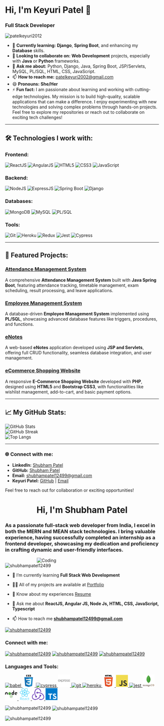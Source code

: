 # Hi, I'm Keyuri Patel 👋
### Full Stack Developer 

<img src="https://komarev.com/ghpvc/?username=patelkeyuri2012&label=Profile%20views&color=0e75b6&style=flat" alt="patelkeyuri2012" /> 

- 🌱 **Currently learning:**  **Django**, **Spring Boot**, and enhancing my **Database** skills.
- 👯 **Looking to collaborate on:** **Web Development** projects, especially with **Java** or **Python** frameworks.
- 💬 **Ask me about:** Python, Django, Java, Spring Boot, JSP/Servlets, MySQL, PL/SQL, HTML, CSS, JavaScript.
- 📫 **How to reach me:** [patelkeyuri2002@gmail.com](mailto:patelkeyuri2002@gmail.com)
- 😄 **Pronouns:** **She/Her**
- ⚡ **Fun fact:** I am passionate about learning and working with cutting-edge technologies. My mission is to build high-quality, scalable applications that can make a difference. I enjoy experimenting with new technologies and solving complex problems through hands-on projects. Feel free to explore my repositories or reach out to collaborate on exciting tech challenges!
  
---

## 🛠️ Technologies I work with:

### Frontend:
![ReactJS](https://img.shields.io/badge/ReactJS-%2361DAFB.svg?style=flat&logo=react&logoColor=black) ![AngularJS](https://img.shields.io/badge/AngularJS-%23DD0031.svg?style=flat&logo=angular&logoColor=white) ![HTML5](https://img.shields.io/badge/HTML5-%23E34F26.svg?style=flat&logo=html5&logoColor=white) ![CSS3](https://img.shields.io/badge/CSS3-%231572B6.svg?style=flat&logo=css3&logoColor=white) ![JavaScript](https://img.shields.io/badge/JavaScript-%23F7DF1E.svg?style=flat&logo=javascript&logoColor=black)

### Backend:
![NodeJS](https://img.shields.io/badge/NodeJS-%23339933.svg?style=flat&logo=node.js&logoColor=white) ![ExpressJS](https://img.shields.io/badge/ExpressJS-%23404d59.svg?style=flat&logo=express&logoColor=white) ![Spring Boot](https://img.shields.io/badge/Spring%20Boot-%236DB33F.svg?style=flat&logo=spring-boot&logoColor=white) ![Django](https://img.shields.io/badge/Django-%23092E20.svg?style=flat&logo=django&logoColor=white)

### Databases:
![MongoDB](https://img.shields.io/badge/MongoDB-%2347A248.svg?style=flat&logo=mongodb&logoColor=white) ![MySQL](https://img.shields.io/badge/MySQL-%2300f.svg?style=flat&logo=mysql&logoColor=white) ![PL/SQL](https://img.shields.io/badge/PL%2FSQL-4479A1?style=flat&logo=oracle&logoColor=white)

### Tools:
![Git](https://img.shields.io/badge/Git-%23F05033.svg?style=flat&logo=git&logoColor=white) ![Heroku](https://img.shields.io/badge/Heroku-%23430098.svg?style=flat&logo=heroku&logoColor=white) ![Redux](https://img.shields.io/badge/Redux-%23764ABC.svg?style=flat&logo=redux&logoColor=white) ![Jest](https://img.shields.io/badge/Jest-%23C21325.svg?style=flat&logo=jest&logoColor=white) ![Cypress](https://img.shields.io/badge/Cypress-%2337CDB4.svg?style=flat&logo=cypress&logoColor=white)

---

## 📂 Featured Projects:

### [Attendance Management System](https://github.com/patelkeyuri2012/Attendance-Management-System)
A comprehensive **Attendance Management System** built with **Java Spring Boot**, featuring attendance tracking, timetable management, exam scheduling, result processing, and leave applications.

### [Employee Management System](https://github.com/patelkeyuri2012/Employee-Management-System)
A database-driven **Employee Management System** implemented using **PL/SQL**, showcasing advanced database features like triggers, procedures, and functions.

### [eNotes](https://github.com/patelkeyuri2012/eNotes)
A web-based **eNotes** application developed using **JSP and Servlets**, offering full CRUD functionality, seamless database integration, and user management.

### [eCommerce Shopping Website](https://github.com/patelkeyuri2012/eCommerce-Shopping-Website)
A responsive **E-Commerce Shopping Website** developed with **PHP**, designed using **HTML5** and **Bootstrap CSS3**, with functionalities like wishlist management, add-to-cart, and basic payment options.

---

## 📈 My GitHub Stats:

![GitHub Stats](https://github-readme-stats.vercel.app/api?username=shubhampatel12499&show_icons=true&theme=transparent)  
![GitHub Streak](https://github-readme-streak-stats.herokuapp.com/?user=shubhampatel12499)  
![Top Langs](https://github-readme-stats.vercel.app/api/top-langs/?username=shubhampatel12499&layout=compact)

---

### 🌐 Connect with me:

- **LinkedIn:** [Shubham Patel](https://linkedin.com/in/shubhampatel12499)  
- **GitHub:** [Shubham Patel](https://github.com/shubhampatel12499)  
- **Email:** [shubhampatel12499@gmail.com](mailto:shubhampatel12499@gmail.com)  
- **Keyuri Patel:** [GitHub](https://github.com/patelkeyuri2012) | [Email](mailto:patelkeyuri2002@gmail.com)

Feel free to reach out for collaboration or exciting opportunities!

<!-- <h1 align="center">Hi 👋, I'm Shubham Patel</h1>
<h3>As a passionate frontend developer from India, I excel in both MERN and MEAN stack technologies. I bring valuable experience, having successfully completed an internship as a frontend developer, showcasing my dedication and proficiency in crafting dynamic and user-friendly interfaces.</h3>
<img align="right" alt="Coding" width="400" src="https://school.mangoanimate.com/wp-content/uploads/2021/01/56.png" alt="ERRor animated image"/>

<p align="left"> <img src="https://komarev.com/ghpvc/?username=shubhampatel12499&label=Profile%20views&color=0e75b6&style=flat" alt="shubhampatel12499" /> </p>

- 🌱 I’m currently learning **Full Stack Web Development**

- 💬 Ask me about **ReactJS, Angular JS, Node Js, HTML, CSS, JavaScript, Typescript**

- 📫 How to reach me **shubhampatel12499@gmail.com**

- 📄 Know about my experiences 

<h3 align="left">Connect with me:</h3>
<p align="left">
<a href="https://codepen.io/shubhampatel12499" target="blank"><img align="center" src="https://raw.githubusercontent.com/rahuldkjain/github-profile-readme-generator/master/src/images/icons/Social/codepen.svg" alt="shubhampatel12499" height="30" width="40" /></a>
<a href="https://linkedin.com/in/shubhampatel12499" target="blank"><img align="center" src="https://raw.githubusercontent.com/rahuldkjain/github-profile-readme-generator/master/src/images/icons/Social/linked-in-alt.svg" alt="shubhampatel12499" height="30" width="40" /></a>
<a href="https://codesandbox.com/shubhampatel12499" target="blank"><img align="center" src="https://raw.githubusercontent.com/rahuldkjain/github-profile-readme-generator/master/src/images/icons/Social/codesandbox.svg" alt="shubhampatel12499" height="30" width="40" /></a>
<a href="https://instagram.com/ig_shubham.op" target="blank"><img align="center" src="https://raw.githubusercontent.com/rahuldkjain/github-profile-readme-generator/master/src/images/icons/Social/instagram.svg" alt="ig_shubham.op" height="30" width="40" /></a>
<a href="https://www.leetcode.com/shubhampatel12499" target="blank"><img align="center" src="https://raw.githubusercontent.com/rahuldkjain/github-profile-readme-generator/master/src/images/icons/Social/leet-code.svg" alt="shubhampatel12499" height="30" width="40" /></a>
</p>

<h3 align="left">Languages and Tools:</h3>
<p align="left"> <a href="https://www.w3schools.com/css/" target="_blank" rel="noreferrer"> <img src="https://raw.githubusercontent.com/devicons/devicon/master/icons/css3/css3-original-wordmark.svg" alt="css3" width="40" height="40"/> </a> <a href="https://expressjs.com" target="_blank" rel="noreferrer"> <img src="https://raw.githubusercontent.com/devicons/devicon/master/icons/express/express-original-wordmark.svg" alt="express" width="40" height="40"/> </a> <a href="https://git-scm.com/" target="_blank" rel="noreferrer"> <img src="https://www.vectorlogo.zone/logos/git-scm/git-scm-icon.svg" alt="git" width="40" height="40"/> </a> <a href="https://heroku.com" target="_blank" rel="noreferrer"> <img src="https://www.vectorlogo.zone/logos/heroku/heroku-icon.svg" alt="heroku" width="40" height="40"/> </a> <a href="https://developer.mozilla.org/en-US/docs/Web/JavaScript" target="_blank" rel="noreferrer"> <img src="https://raw.githubusercontent.com/devicons/devicon/master/icons/javascript/javascript-original.svg" alt="javascript" width="40" height="40"/> </a> <a href="https://www.mongodb.com/" target="_blank" rel="noreferrer"> <img src="https://raw.githubusercontent.com/devicons/devicon/master/icons/mongodb/mongodb-original-wordmark.svg" alt="mongodb" width="40" height="40"/> </a> <a href="https://nodejs.org" target="_blank" rel="noreferrer"> <img src="https://raw.githubusercontent.com/devicons/devicon/master/icons/nodejs/nodejs-original-wordmark.svg" alt="nodejs" width="40" height="40"/> </a> <a href="https://reactjs.org/" target="_blank" rel="noreferrer"> <img src="https://raw.githubusercontent.com/devicons/devicon/master/icons/react/react-original-wordmark.svg" alt="react" width="40" height="40"/> </a> <a href="https://redux.js.org" target="_blank" rel="noreferrer"> <img src="https://raw.githubusercontent.com/devicons/devicon/master/icons/redux/redux-original.svg" alt="redux" width="40" height="40"/> </a> </p>

<p><img align="left" src="https://github-readme-stats.vercel.app/api/top-langs?username=shubhampatel12499&show_icons=true&locale=en&layout=compact" alt="shubhampatel12499" /></p>

<p>&nbsp;<img align="center" src="https://github-readme-stats.vercel.app/api?username=shubhampatel12499&show_icons=true&locale=en" alt="shubhampatel12499" /></p>

<p><img align="center" src="https://github-readme-streak-stats.herokuapp.com/?user=shubhampatel12499&" alt="shubhampatel12499" /></p> -->



<!-- [![MasterHead](https://1.bp.blogspot.com/-7A4WynwLsM...)](https://rishavchanda.io) -->
<h1 align="center">Hi, I'm Shubham Patel</h1>
<!-- <h3 align="center">A passionate frontend developer from India</h3> -->
<h3>As a passionate full-stack web developer from India, I excel in both the MERN and MEAN stack technologies. I bring valuable experience, having successfully completed an internship as a frontend developer, showcasing my dedication and proficiency in crafting dynamic and user-friendly interfaces.</h3>
<img align="right" alt="Coding" width="400" src="https://school.mangoanimate.com/wp-content/uploads/2021/01/56.png" alt="ERRor animated image"/>

<p align="left"> <img src="https://komarev.com/ghpvc/?username=shubhampatel12499&label=Profile%20views&color=0e75b6&style=flat" alt="shubhampatel12499" /> </p>

- 🌱 I’m currently learning **Full Stack Web Development**

- 👨‍💻 All of my projects are available at [Portfolio](https://shubhampatel12499.github.io/)

- 📄 Know about my experiences [Resume](https://drive.google.com/file/d/1lLcLgZEiYux62V0Hmk3RJIjpm3aS_uGS/view?usp=sharing)

- 💬 Ask me about **ReactJS, Angular JS, Node Js, HTML, CSS, JavaScript, Typescript**

- 📫 How to reach me **shubhampatel12499@gmail.com**

<p align="left"> <a href="https://github.com/ryo-ma/github-profile-trophy"><img src="https://github-profile-trophy.vercel.app/?username=shubhampatel12499" alt="shubhampatel12499" /></a> </p>

<h3 align="left">Connect with me:</h3>
<p align="left">
<!-- <a href="https://codepen.io/shubhampatel12499" target="blank"><img align="center" src="https://raw.githubusercontent.com/rahuldkjain/github-profile-readme-generator/master/src/images/icons/Social/codepen.svg" alt="shubhampatel12499" height="30" width="40" /></a> -->
<a href="https://linkedin.com/in/shubhampatel12499" target="blank"><img align="center" src="https://raw.githubusercontent.com/rahuldkjain/github-profile-readme-generator/master/src/images/icons/Social/linked-in-alt.svg" alt="shubhampatel12499" height="30" width="40" /></a>
<a href="https://codesandbox.com/shubhampatel12499" target="blank"><img align="center" src="https://raw.githubusercontent.com/rahuldkjain/github-profile-readme-generator/master/src/images/icons/Social/codesandbox.svg" alt="shubhampatel12499" height="30" width="40" /></a>
<!-- <a href="https://instagram.com/ig_shubham.op" target="blank"><img align="center" src="https://raw.githubusercontent.com/rahuldkjain/github-profile-readme-generator/master/src/images/icons/Social/instagram.svg" alt="ig_shubham.op" height="30" width="40" /></a> -->
<a href="https://www.leetcode.com/shubhampatel12499" target="blank"><img align="center" src="https://raw.githubusercontent.com/rahuldkjain/github-profile-readme-generator/master/src/images/icons/Social/leet-code.svg" alt="shubhampatel12499" height="30" width="40" /></a>
</p>

<h3 align="left">Languages and Tools:</h3>
<p align="left"> <a href="https://babeljs.io/" target="_blank" rel="noreferrer"> <img src="https://www.vectorlogo.zone/logos/babeljs/babeljs-icon.svg" alt="babel" width="40" height="40"/> </a> <a href="https://www.w3schools.com/css/" target="_blank" rel="noreferrer"> <img src="https://raw.githubusercontent.com/devicons/devicon/master/icons/css3/css3-original-wordmark.svg" alt="css3" width="40" height="40"/> </a> <a href="https://www.cypress.io" target="_blank" rel="noreferrer"> <img src="https://raw.githubusercontent.com/simple-icons/simple-icons/6e46ec1fc23b60c8fd0d2f2ff46db82e16dbd75f/icons/cypress.svg" alt="cypress" width="40" height="40"/> </a> <a href="https://expressjs.com" target="_blank" rel="noreferrer"> <img src="https://raw.githubusercontent.com/devicons/devicon/master/icons/express/express-original-wordmark.svg" alt="express" width="40" height="40"/> </a> <a href="https://git-scm.com/" target="_blank" rel="noreferrer"> <img src="https://www.vectorlogo.zone/logos/git-scm/git-scm-icon.svg" alt="git" width="40" height="40"/> </a> <a href="https://heroku.com" target="_blank" rel="noreferrer"> <img src="https://www.vectorlogo.zone/logos/heroku/heroku-icon.svg" alt="heroku" width="40" height="40"/> </a> <a href="https://www.w3.org/html/" target="_blank" rel="noreferrer"> <img src="https://raw.githubusercontent.com/devicons/devicon/master/icons/html5/html5-original-wordmark.svg" alt="html5" width="40" height="40"/> </a> <a href="https://developer.mozilla.org/en-US/docs/Web/JavaScript" target="_blank" rel="noreferrer"> <img src="https://raw.githubusercontent.com/devicons/devicon/master/icons/javascript/javascript-original.svg" alt="javascript" width="40" height="40"/> </a> <a href="https://jestjs.io" target="_blank" rel="noreferrer"> <img src="https://www.vectorlogo.zone/logos/jestjsio/jestjsio-icon.svg" alt="jest" width="40" height="40"/> </a> <a href="https://www.mongodb.com/" target="_blank" rel="noreferrer"> <img src="https://raw.githubusercontent.com/devicons/devicon/master/icons/mongodb/mongodb-original-wordmark.svg" alt="mongodb" width="40" height="40"/> </a> <a href="https://nodejs.org" target="_blank" rel="noreferrer"> <img src="https://raw.githubusercontent.com/devicons/devicon/master/icons/nodejs/nodejs-original-wordmark.svg" alt="nodejs" width="40" height="40"/> </a> <a href="https://reactjs.org/" target="_blank" rel="noreferrer"> <img src="https://raw.githubusercontent.com/devicons/devicon/master/icons/react/react-original-wordmark.svg" alt="react" width="40" height="40"/> </a> <a href="https://redux.js.org" target="_blank" rel="noreferrer"> <img src="https://raw.githubusercontent.com/devicons/devicon/master/icons/redux/redux-original.svg" alt="redux" width="40" height="40"/> </a> <a href="https://www.typescriptlang.org/" target="_blank" rel="noreferrer"> <img src="https://raw.githubusercontent.com/devicons/devicon/master/icons/typescript/typescript-original.svg" alt="typescript" width="40" height="40"/> </a> </p>

<p><img align="left" src="https://github-readme-stats.vercel.app/api/top-langs?username=shubhampatel12499&show_icons=true&locale=en&layout=compact" alt="shubhampatel12499" /></p>

<p>&nbsp;<img align="center" src="https://github-readme-stats.vercel.app/api?username=shubhampatel12499&show_icons=true&locale=en" alt="shubhampatel12499" /></p>

<p><img align="center" src="https://github-readme-streak-stats.herokuapp.com/?user=shubhampatel12499&" alt="shubhampatel12499" /></p>
